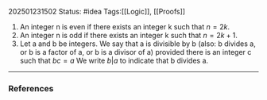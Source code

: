 202501231502
Status: #idea
Tags:[[Logic]], [[Proofs]]

1. An integer n is even if there exists an integer k such that $n = 2k$.
2. An integer n is odd if there exists an integer k such that  $n = 2k + 1$.  
3. Let a and b be integers. We say that a is divisible by b (also: b divides a, or b is a factor of a, or b is a divisor of a) provided there is an integer c such that $bc = a$ We write $b|a$ to indicate that b divides a.

---
### References


